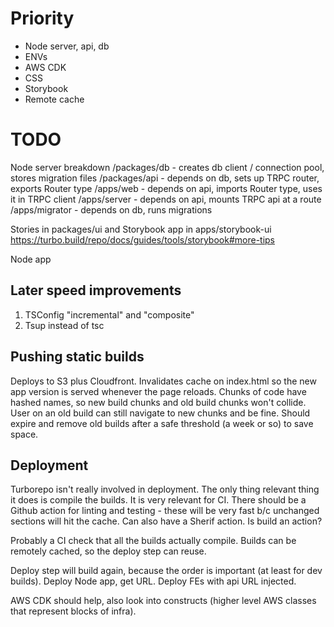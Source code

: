 # Priority
- Node server, api, db
- ENVs
- AWS CDK
- CSS
- Storybook
- Remote cache

# TODO

Node server breakdown
/packages/db - creates db client / connection pool, stores migration files
/packages/api - depends on db, sets up TRPC router, exports Router type
/apps/web - depends on api, imports Router type, uses it in TRPC client
/apps/server - depends on api, mounts TRPC api at a route
/apps/migrator - depends on db, runs migrations

Stories in packages/ui and Storybook app in apps/storybook-ui https://turbo.build/repo/docs/guides/tools/storybook#more-tips

Node app

## Later speed improvements

1. TSConfig "incremental" and "composite"
2. Tsup instead of tsc

## Pushing static builds

Deploys to S3 plus Cloudfront.
Invalidates cache on index.html so the new app version is served whenever the page reloads.
Chunks of code have hashed names, so new build chunks and old build chunks won't collide.
User on an old build can still navigate to new chunks and be fine.
Should expire and remove old builds after a safe threshold (a week or so) to save space.

## Deployment

Turborepo isn't really involved in deployment.
The only thing relevant thing it does is compile the builds.
It is very relevant for CI.
There should be a Github action for linting and testing - these will be very fast b/c unchanged sections will hit the cache.
Can also have a Sherif action.
Is build an action?

Probably a CI check that all the builds actually compile.
Builds can be remotely cached, so the deploy step can reuse.

Deploy step will build again, because the order is important (at least for dev builds).
Deploy Node app, get URL.
Deploy FEs with api URL injected.

AWS CDK should help, also look into constructs (higher level AWS classes that represent blocks of infra).
